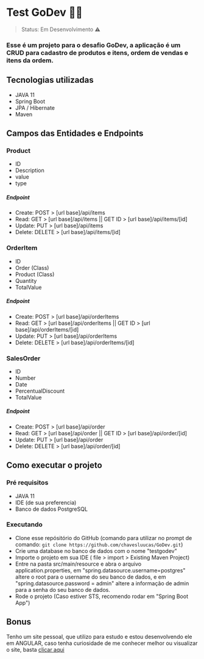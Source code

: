 <h1>Test GoDev 🧑‍💻</h1>

>Status: Em Desenvolvimento ⚠️

### Esse é um projeto para o desafio GoDev, a aplicação é um CRUD para cadastro de produtos e itens, ordem de vendas e itens da ordem.

## Tecnologias utilizadas

+ JAVA 11
+ Spring Boot 
+ JPA / Hibernate
+ Maven


## Campos das Entidades e Endpoints

### Product
+ ID
+ Description
+ value 
+ type
##### Endpoint
+ Create: POST > [url base]/api/items
+ Read: GET > [url base]/api/items || GET ID > [url base]/api/items/[id]
+ Update: PUT > [url base]/api/items
+ Delete: DELETE > [url base]/api/items/[id]

### OrderItem
+ ID
+ Order (Class)
+ Product (Class) 
+ Quantity
+ TotalValue
##### Endpoint
+ Create: POST > [url base]/api/orderItems
+ Read: GET > [url base]/api/orderItems || GET ID > [url base]/api/orderItems/[id]
+ Update: PUT > [url base]/api/orderItems
+ Delete: DELETE > [url base]/api/orderItems/[id]

### SalesOrder
+ ID
+ Number
+ Date 
+ PercentualDiscount
+ TotalValue   
##### Endpoint
+ Create: POST > [url base]/api/order
+ Read: GET > [url base]/api/order || GET ID > [url base]/api/order/[id]
+ Update: PUT > [url base]/api/order
+ Delete: DELETE > [url base]/api/order/[id]

## Como executar o projeto
### Pré requisitos

+ JAVA 11
+ IDE (de sua preferencia)
+ Banco de dados PostgreSQL

### Executando

+ Clone esse repósitório do GitHub (comando para utilizar no prompt de comando: ```git clone https://github.com/chavesluucas/GoDev.git```)
+ Crie uma database no banco de dados com o nome "testgodev"
+ Importe o projeto em sua IDE ( file > import > Existing Maven Project)
+ Entre na pasta src/main/resource e abra o arquivo application.properties, em "spring.datasource.username=postgres" altere o root para o username do seu banco de dados, e em "spring.datasource.password = admin" altere a informação de admin para a senha do seu banco de dados.
+ Rode o projeto (Caso estiver STS, recomendo rodar em "Spring Boot App")


## Bonus
 Tenho um site pessoal, que utilizo para estudo e estou desenvolvendo ele em ANGULAR, caso tenha curiosidade de me conhecer melhor ou visualizar o site, basta <a target="_blank" href="https://lucaschaves.netlify.app">clicar aqui</a>
